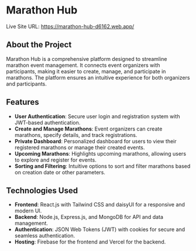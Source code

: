# Marathon Hub

Live Site URL: https://marathon-hub-d6162.web.app/

## About the Project
Marathon Hub is a comprehensive platform designed to streamline marathon event management. It connects event organizers with participants, making it easier to create, manage, and participate in marathons. The platform ensures an intuitive experience for both organizers and participants.

## Features
- **User Authentication**: Secure user login and registration system with JWT-based authentication.
- **Create and Manage Marathons**: Event organizers can create marathons, specify details, and track registrations.
- **Private Dashboard**: Personalized dashboard for users to view their registered marathons or manage their created events.
- **Upcoming Marathons**: Highlights upcoming marathons, allowing users to explore and register for events.
- **Sorting and Filtering**: Intuitive options to sort and filter marathons based on creation date or other parameters.

## Technologies Used
- **Frontend**: React.js with Tailwind CSS and daisyUI for a responsive and modern UI.
- **Backend**: Node.js, Express.js, and MongoDB for API and data management.
- **Authentication**: JSON Web Tokens (JWT) with cookies for secure and seamless authentication.
- **Hosting**: Firebase for the frontend and Vercel for the backend.
